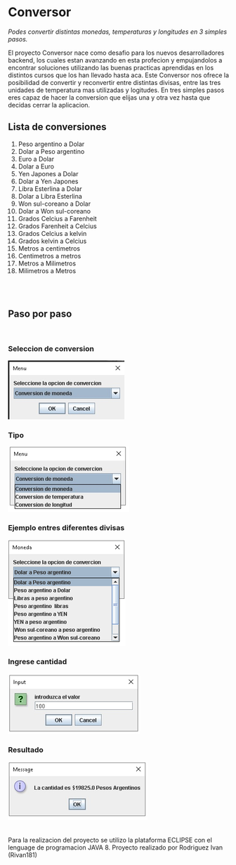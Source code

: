 # Conversor
<em>Podes convertir distintas monedas, temperaturas y longitudes en 3 simples pasos.</em>
<p>El proyecto Conversor nace como desafio para los nuevos desarrolladores backend, los cuales estan avanzando en esta profecion y empujandolos a encontrar soluciones utilizando las buenas practicas aprendidas en los distintos cursos que los han llevado hasta aca. 
Este Conversor nos ofrece la posibilidad de convertir y reconvertir entre distintas divisas, entre las tres unidades de temperatura mas utilizadas y logitudes. En tres simples pasos eres capaz de hacer la conversion que elijas una y otra vez hasta que decidas cerrar la aplicacion.</p>
<h2>Lista de conversiones</h2>
<ol>
  <li>Peso argentino a Dolar</li>
  <li>Dolar a Peso argentino</li>
  <li>Euro a Dolar</li>
  <li>Dolar a Euro</li>
  <li>Yen Japones a Dolar</li>
  <li>Dolar a Yen Japones</li>
  <li>Libra Esterlina a Dolar</li>
  <li>Dolar a Libra Esterlina</li>
  <li>Won sul-coreano a Dolar</li>
  <li>Dolar a Won sul-coreano</li>
  <li>Grados Celcius a Farenheit</li>
  <li>Grados Farenheit a Celcius</li>
  <li>Grados Celcius a kelvin</li>
  <li>Grados kelvin a Celcius</li>
  <li>Metros a centimetros</li>
  <li>Centimetros a metros</li>
  <li>Metros a Milimetros</li>
  <li>Milimetros a Metros</li>
</ol>
<br>
<br>
<h2>Paso por paso</h2>
<br>
<h3>Seleccion de conversion</h3>
<img src="https://github.com/Rivan181/Conversor/blob/48b5c942ee241d21ab8e349aa34568e6e5ae7c5c/imagenes/1.jpg"
     alt="seleccione conversion">
<h3>Tipo</h3>
<img src="https://github.com/Rivan181/Conversor/blob/48b5c942ee241d21ab8e349aa34568e6e5ae7c5c/imagenes/2.jpg"
     alt="Tipo">
<h3>Ejemplo entres diferentes divisas</h3>
<img src="https://github.com/Rivan181/Conversor/blob/48b5c942ee241d21ab8e349aa34568e6e5ae7c5c/imagenes/3.png"
     alt="Ejemplo entres diferentes divisas">
<h3>Ingrese cantidad</h3>
<img src="https://github.com/Rivan181/Conversor/blob/48b5c942ee241d21ab8e349aa34568e6e5ae7c5c/imagenes/4.jpg"
     alt="Ingrese cantidad">
<h3>Resultado</h3>
<img src="https://github.com/Rivan181/Conversor/blob/48b5c942ee241d21ab8e349aa34568e6e5ae7c5c/imagenes/5.jpg"
     alt="Resultado">
<br>
<br>
<br>
Para la realizacion del proyecto se utilizo la plataforma ECLIPSE con el lenguage de programacion JAVA 8.
Proyecto realizado por Rodriguez Ivan (Rivan181)

